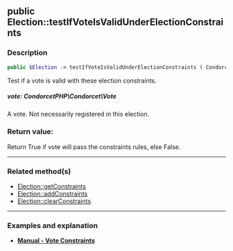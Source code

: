 ## public Election::testIfVoteIsValidUnderElectionConstraints

### Description    

```php
public $Election -> testIfVoteIsValidUnderElectionConstraints ( CondorcetPHP\Condorcet\Vote vote ) : bool
```

Test if a vote is valid with these election constraints.
    

##### **vote:** *CondorcetPHP\Condorcet\Vote*   
A vote. Not necessarily registered in this election.    


### Return value:   

Return True if vote will pass the constraints rules, else False.


---------------------------------------

### Related method(s)      

* [Election::getConstraints](../Election%20Class/public%20Election--getConstraints.md)    
* [Election::addConstraints](../Election%20Class/public%20Election--addConstraints.md)    
* [Election::clearConstraints](../Election%20Class/public%20Election--clearConstraints.md)    

---------------------------------------

### Examples and explanation

* **[Manual - Vote Constraints](https://github.com/julien-boudry/Condorcet/wiki/II-%23-C.-Result-%23-5.-Vote-Constraints)**    
